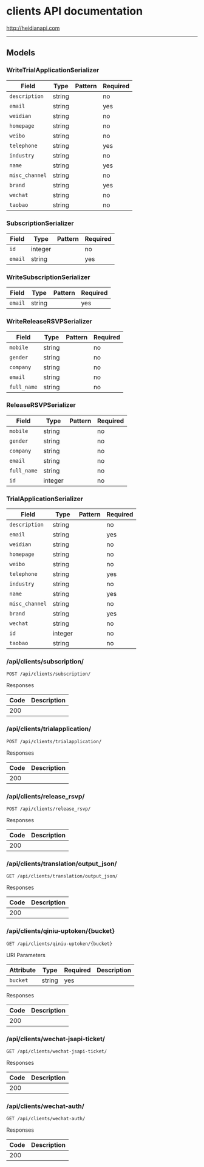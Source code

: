 # clients API documentation
http://heidianapi.com

---

## Models

### WriteTrialApplicationSerializer

| Field | Type | Pattern | Required |
| ----- | ---- | ------- | -------- |
| `description` | string | ` ` | no |
| `email` | string | ` ` | yes |
| `weidian` | string | ` ` | no |
| `homepage` | string | ` ` | no |
| `weibo` | string | ` ` | no |
| `telephone` | string | ` ` | yes |
| `industry` | string | ` ` | no |
| `name` | string | ` ` | yes |
| `misc_channel` | string | ` ` | no |
| `brand` | string | ` ` | yes |
| `wechat` | string | ` ` | no |
| `taobao` | string | ` ` | no |

### SubscriptionSerializer

| Field | Type | Pattern | Required |
| ----- | ---- | ------- | -------- |
| `id` | integer | ` ` | no |
| `email` | string | ` ` | yes |

### WriteSubscriptionSerializer

| Field | Type | Pattern | Required |
| ----- | ---- | ------- | -------- |
| `email` | string | ` ` | yes |

### WriteReleaseRSVPSerializer

| Field | Type | Pattern | Required |
| ----- | ---- | ------- | -------- |
| `mobile` | string | ` ` | no |
| `gender` | string | ` ` | no |
| `company` | string | ` ` | no |
| `email` | string | ` ` | no |
| `full_name` | string | ` ` | no |

### ReleaseRSVPSerializer

| Field | Type | Pattern | Required |
| ----- | ---- | ------- | -------- |
| `mobile` | string | ` ` | no |
| `gender` | string | ` ` | no |
| `company` | string | ` ` | no |
| `email` | string | ` ` | no |
| `full_name` | string | ` ` | no |
| `id` | integer | ` ` | no |

### TrialApplicationSerializer

| Field | Type | Pattern | Required |
| ----- | ---- | ------- | -------- |
| `description` | string | ` ` | no |
| `email` | string | ` ` | yes |
| `weidian` | string | ` ` | no |
| `homepage` | string | ` ` | no |
| `weibo` | string | ` ` | no |
| `telephone` | string | ` ` | yes |
| `industry` | string | ` ` | no |
| `name` | string | ` ` | yes |
| `misc_channel` | string | ` ` | no |
| `brand` | string | ` ` | yes |
| `wechat` | string | ` ` | no |
| `id` | integer | ` ` | no |
| `taobao` | string | ` ` | no |

### /api/clients/subscription/

```
POST /api/clients/subscription/
```

Responses

| Code | Description |
| ---- | ----------- |
| 200 |  |

### /api/clients/trialapplication/

```
POST /api/clients/trialapplication/
```

Responses

| Code | Description |
| ---- | ----------- |
| 200 |  |

### /api/clients/release_rsvp/

```
POST /api/clients/release_rsvp/
```

Responses

| Code | Description |
| ---- | ----------- |
| 200 |  |

### /api/clients/translation/output_json/

```
GET /api/clients/translation/output_json/
```

Responses

| Code | Description |
| ---- | ----------- |
| 200 |  |

### /api/clients/qiniu-uptoken/{bucket}

```
GET /api/clients/qiniu-uptoken/{bucket}
```

URI Parameters

| Attribute | Type | Required | Description |
| --------- | ---- | -------- | ----------- |
| `bucket` | string | yes |  |

Responses

| Code | Description |
| ---- | ----------- |
| 200 |  |

### /api/clients/wechat-jsapi-ticket/

```
GET /api/clients/wechat-jsapi-ticket/
```

Responses

| Code | Description |
| ---- | ----------- |
| 200 |  |

### /api/clients/wechat-auth/

```
GET /api/clients/wechat-auth/
```

Responses

| Code | Description |
| ---- | ----------- |
| 200 |  |

